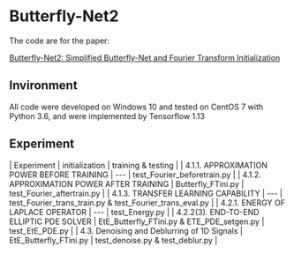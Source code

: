 # Butterfly-Net2
The code are for the paper:

[Butterfly-Net2: Simplified Butterfly-Net and Fourier Transform Initialization](https://arxiv.org/abs/1912.04154)<br />

## Invironment
All code were developed on Windows 10 and tested on CentOS 7 with Python 3.6, and were implemented by Tensorflow 1.13

## Experiment

| Experiment                                   | initialization                             | training & testing                                                       |
| 4.1.1. APPROXIMATION POWER BEFORE TRAINING   | ---                                        | test_Fourier_beforetrain.py                                               |
| 4.1.2. APPROXIMATION POWER AFTER TRAINING    | Butterfly_FTini.py                         | test_Fourier_aftertrain.py                                               |
| 4.1.3. TRANSFER LEARNING CAPABILITY          | ---                                        | test_Fourier_trans_train.py & test_Fourier_trans_eval.py  |
| 4.2.1. ENERGY OF LAPLACE OPERATOR            | ---                                        | test_Energy.py                                                           |
| 4.2.2(3). END-TO-END ELLIPTIC PDE SOLVER     | EtE_Butterfly_FTini.py & ETE_PDE_setgen.py | test_EtE_PDE.py                                                           |
| 4.3. Denoising and Deblurring of 1D Signals  | EtE_Butterfly_FTini.py                     | test_denoise.py & test_deblur.py                                         |
